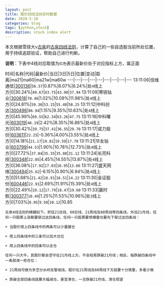 ```yaml
---
layout: post
title: 股价四线法则实时数据
date: 2020-5-10
categories: blog
tags: [python,stock]
description: stock index alert
---
```



本文根据雪球大v[古泉](https://xueqiu.com/u/7148646888)的[古泉四线法则](https://xueqiu.com/7148646888/130498192)，计算了自己的一些自选股当前所处位置，用于持续追踪验证，帮助自己进行判断。

**说明**：下表中4线对应取值为`红色`表示最新价处于对应指标上方，属正面

时间|名称|代码|最新价|当日|3日|5日|位置|变动|距离|ma21|ma60|ma21w|ma60w
---|---|---|---|---|---|---|---|---
13:11:06|信维通信|[300136](https://xueqiu.com/S/SZ300136)|`56.57`|0.87%|6.07%|6.24%|处`4`线上方|0|30.24%|`49.67`|`43.75`|`43.90`|`37.94`
13:11:09|寒锐钴业|[300618](https://xueqiu.com/S/SZ300618)|`70.46`|1.02%|10.09%|11.98%|处`4`线上方|0|24.81%|`59.36`|`53.15`|`55.48`|`58.25`
13:11:12|中科创达|[300496](https://xueqiu.com/S/SZ300496)|`86.94`|1.15%|9.35%|10.63%|处`4`线上方|0|45.99%|`69.55`|`62.34`|`63.26`|`47.75`
13:11:16|中科曙光|[603019](https://xueqiu.com/S/SH603019)|`46.19`|2.42%|8.35%|16.88%|处`4`线上方|0|30.42%|`39.75`|`37.41`|`36.55`|`29.70`
13:11:17|诺力股份|[603611](https://xueqiu.com/S/SH603611)|`22.25`|-0.36%|4.00%|3.55%|处`4`线上方|0|14.18%|`21.17`|`19.81`|`19.59`|`17.70`
13:11:21|华友钴业|[603799](https://xueqiu.com/S/SH603799)|`44.53`|1.90%|10.78%|12.73%|处`4`线上方|0|27.72%|`37.84`|`35.35`|`35.88`|`31.12`
13:11:24|长亮科技|[300348](https://xueqiu.com/S/SZ300348)|`22.05`|4.45%|14.55%|13.87%|处`4`线上方|0|36.08%|`17.92`|`17.03`|`16.95`|`13.66`
13:11:27|盛天网络|[300494](https://xueqiu.com/S/SZ300494)|`25.62`|-6.15%|0.90%|6.94%|处`4`线上方|0|51.68%|`21.42`|`16.91`|`16.51`|`14.22`
13:11:30|金证股份|[600446](https://xueqiu.com/S/SH600446)|`22.91`|2.69%|11.91%|15.39%|处`4`线上方|0|22.49%|`19.12`|`17.79`|`18.47`|`19.60`
13:11:33|赢时胜|[300377](https://xueqiu.com/S/SZ300377)|`10.49`|1.25%|11.53%|10.96%|处`3`线上方|0|7.03%|`8.95`|`9.50`|`10.12`|10.85

```
古泉4线法则的精髓如下。抓住21日线、60日线、21周线及60周线等四条线，外加21月线，任何一只股票上涨都要穿过这四条线，任何一只股票要想爆雷也要先下穿过这四条线：

+ 当股价爬上四条线中的两条可以少量建仓

+ 爬上四条线中的三条可以加大仓位

+ 爬上四条线中的四条可以全仓

任何一只大牛，其股价都会坚守在21月线上方，不会轻易跌破21月线；相反，每跌破四条线中一条就减一些仓位：

+ 21周线可做为多空分水岭及警戒线，股价在21周线及60周线下方就要十分慎重，多看少做

+ 跌破全部四条线就要大幅减仓，甚至清仓，一旦跌破21月线，清仓观望
```